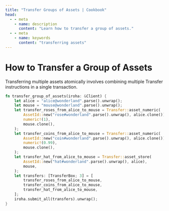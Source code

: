 ```yaml
---
title: "Transfer Groups of Assets | Cookbook"
head:
  - - meta
    - name: description
      content: "Learn how to transfer a group of assets."
  - - meta
    - name: keywords
      content: "transferring assets"
---
```


# How to Transfer a Group of Assets

Transferring multiple assets atomically involves combining multiple
Transfer instructions in a single transaction.

```rust
fn transfer_group_of_assets(iroha: &Client) {
    let alice = "alice@wonderland".parse().unwrap();
    let mouse = "mouse@wonderland".parse().unwrap();
    let transfer_roses_from_alice_to_mouse = Transfer::asset_numeric(
        AssetId::new("rose#wonderland".parse().unwrap(), alice.clone()),
        numeric!(1),
        mouse.clone(),
    );
    let transfer_coins_from_alice_to_mouse = Transfer::asset_numeric(
        AssetId::new("coin#wonderland".parse().unwrap(), alice.clone()),
        numeric!(0.99),
        mouse.clone(),
    );
    let transfer_hat_from_alice_to_mouse = Transfer::asset_store(
        AssetId::new("hat#wonderland".parse().unwrap(), alice),
        mouse,
    );
    let transfers: [TransferBox; 3] = [
        transfer_roses_from_alice_to_mouse,
        transfer_coins_from_alice_to_mouse,
        transfer_hat_from_alice_to_mouse,
    ];
    iroha.submit_all(transfers).unwrap();
}
```
<!-- related issue: https://github.com/hyperledger/iroha-2-docs/issues/369 -->
